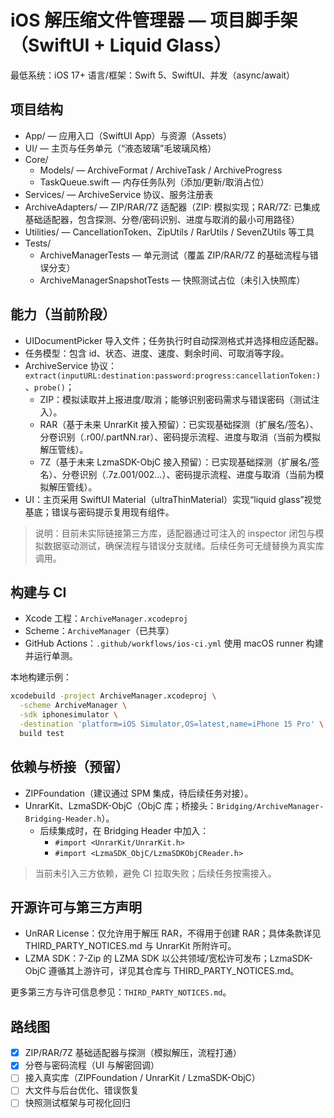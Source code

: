 # iOS 解压缩文件管理器 — 项目脚手架（SwiftUI + Liquid Glass）

最低系统：iOS 17+
语言/框架：Swift 5、SwiftUI、并发（async/await）

## 项目结构

- App/ — 应用入口（SwiftUI App）与资源（Assets）
- UI/ — 主页与任务单元（“液态玻璃”毛玻璃风格）
- Core/
  - Models/ — ArchiveFormat / ArchiveTask / ArchiveProgress
  - TaskQueue.swift — 内存任务队列（添加/更新/取消占位）
- Services/ — ArchiveService 协议、服务注册表
- ArchiveAdapters/ — ZIP/RAR/7Z 适配器（ZIP: 模拟实现；RAR/7Z: 已集成基础适配器，包含探测、分卷/密码识别、进度与取消的最小可用路径）
- Utilities/ — CancellationToken、ZipUtils / RarUtils / SevenZUtils 等工具
- Tests/
  - ArchiveManagerTests — 单元测试（覆盖 ZIP/RAR/7Z 的基础流程与错误分支）
  - ArchiveManagerSnapshotTests — 快照测试占位（未引入快照库）

## 能力（当前阶段）

- UIDocumentPicker 导入文件；任务执行时自动探测格式并选择相应适配器。
- 任务模型：包含 id、状态、进度、速度、剩余时间、可取消等字段。
- ArchiveService 协议：`extract(inputURL:destination:password:progress:cancellationToken:)`、`probe()`；
  - ZIP：模拟读取并上报进度/取消；能够识别密码需求与错误密码（测试注入）。
  - RAR（基于未来 UnrarKit 接入预留）：已实现基础探测（扩展名/签名）、分卷识别（.r00/.partNN.rar）、密码提示流程、进度与取消（当前为模拟解压管线）。
  - 7Z（基于未来 LzmaSDK-ObjC 接入预留）：已实现基础探测（扩展名/签名）、分卷识别（.7z.001/002…）、密码提示流程、进度与取消（当前为模拟解压管线）。
- UI：主页采用 SwiftUI Material（ultraThinMaterial）实现“liquid glass”视觉基底；错误与密码提示复用现有组件。

> 说明：目前未实际链接第三方库，适配器通过可注入的 inspector 闭包与模拟数据驱动测试，确保流程与错误分支就绪。后续任务可无缝替换为真实库调用。

## 构建与 CI

- Xcode 工程：`ArchiveManager.xcodeproj`
- Scheme：`ArchiveManager`（已共享）
- GitHub Actions：`.github/workflows/ios-ci.yml` 使用 macOS runner 构建并运行单测。

本地构建示例：

```bash
xcodebuild -project ArchiveManager.xcodeproj \
  -scheme ArchiveManager \
  -sdk iphonesimulator \
  -destination 'platform=iOS Simulator,OS=latest,name=iPhone 15 Pro' \
  build test
```

## 依赖与桥接（预留）

- ZIPFoundation（建议通过 SPM 集成，待后续任务对接）。
- UnrarKit、LzmaSDK-ObjC（ObjC 库；桥接头：`Bridging/ArchiveManager-Bridging-Header.h`）。
  - 后续集成时，在 Bridging Header 中加入：
    - `#import <UnrarKit/UnrarKit.h>`
    - `#import <LzmaSDK_ObjC/LzmaSDKObjCReader.h>`

> 当前未引入三方依赖，避免 CI 拉取失败；后续任务按需接入。

## 开源许可与第三方声明

- UnRAR License：仅允许用于解压 RAR，不得用于创建 RAR；具体条款详见 THIRD_PARTY_NOTICES.md 与 UnrarKit 所附许可。
- LZMA SDK：7-Zip 的 LZMA SDK 以公共领域/宽松许可发布；LzmaSDK-ObjC 遵循其上游许可，详见其仓库与 THIRD_PARTY_NOTICES.md。

更多第三方与许可信息参见：`THIRD_PARTY_NOTICES.md`。

## 路线图

- [x] ZIP/RAR/7Z 基础适配器与探测（模拟解压，流程打通）
- [x] 分卷与密码流程（UI 与解密回调）
- [ ] 接入真实库（ZIPFoundation / UnrarKit / LzmaSDK-ObjC）
- [ ] 大文件与后台优化、错误恢复
- [ ] 快照测试框架与可视化回归
